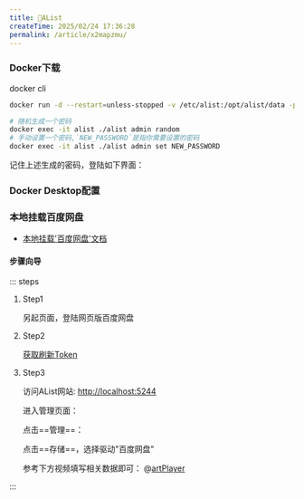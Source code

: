 ```yaml
---
title: 🥕AList
createTime: 2025/02/24 17:36:28
permalink: /article/x2mapzmu/
---
```

<RepoCard repo="AlistGo/alist" />

### Docker下载
docker cli
```bash
docker run -d --restart=unless-stopped -v /etc/alist:/opt/alist/data -p 5244:5244 -e PUID=0 -e PGID=0 -e UMASK=022 --name="alist" xhofe/alist:latest
```

```bash
# 随机生成一个密码
docker exec -it alist ./alist admin random
# 手动设置一个密码,`NEW_PASSWORD`是指你需要设置的密码
docker exec -it alist ./alist admin set NEW_PASSWORD
```
记住上述生成的密码，登陆如下界面：
<ImageCard
image = "https://cdn.jsdelivr.net/gh/paiad/picture-bed@main/img/docker-alist-e3.png"
/>

### Docker Desktop配置
<ImageCard 
image = "https://cdn.jsdelivr.net/gh/paiad/picture-bed@main/img/docker-alist-e2.png"
width = 70% />

### 本地挂载百度网盘
- [本地挂载'百度网盘'文档](https://alist.nn.ci/zh/guide/drivers/baidu.html)
#### 步骤向导
::: steps
1. Step1

    另起页面，登陆网页版百度网盘

2. Step2

    [获取刷新Token](https://alist.nn.ci/tool/baidu/callback.html)


3. Step3

   访问AList网站: [http://localhost:5244](http://localhost:5244)

   进入管理页面：

   点击==管理==：
   <ImageCard
   image = "https://cdn.jsdelivr.net/gh/paiad/picture-bed@main/img/docker-alist-e4.png"
   />
   <ImageCard
   image = "https://cdn.jsdelivr.net/gh/paiad/picture-bed@main/img/docker-alist-e5.png"
   />

   点击==存储==，选择驱动"百度网盘"
   <ImageCard
   image = "https://cdn.jsdelivr.net/gh/paiad/picture-bed@main/img/docker-alist-e6.png"
   />

    参考下方视频填写相关数据即可：
    @[artPlayer](https://r2.izyt.cc/alist/baidu/%E7%99%BE%E5%BA%A6%E5%AE%98%E6%96%B9%E6%8E%A5%E5%8F%A3.mp4)


:::